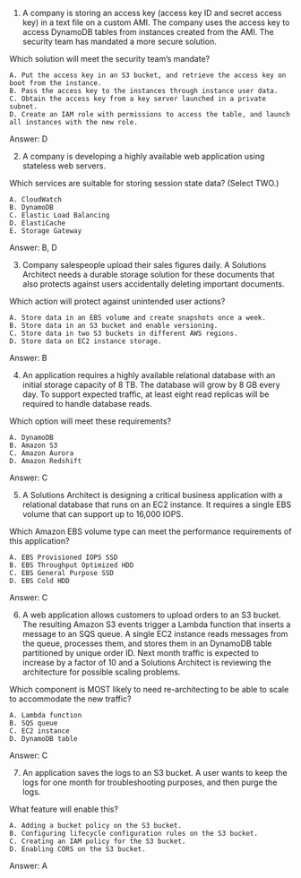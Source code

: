 1) A company is storing an access key (access key ID and secret access key) in a text file on a custom AMI. The company 
uses the access key to access DynamoDB tables from instances created from the AMI. The security team has mandated a more 
secure solution.

Which solution will meet the security team’s mandate?

    A. Put the access key in an S3 bucket, and retrieve the access key on boot from the instance.
    B. Pass the access key to the instances through instance user data.
    C. Obtain the access key from a key server launched in a private subnet.
    D. Create an IAM role with permissions to access the table, and launch all instances with the new role.
    
Answer: D

2) A company is developing a highly available web application using stateless web servers. 

Which services are suitable for storing session state data? (Select TWO.)

    A. CloudWatch
    B. DynamoDB
    C. Elastic Load Balancing
    D. ElastiCache
    E. Storage Gateway
    
Answer: B, D

3) Company salespeople upload their sales figures daily. A Solutions Architect needs a durable storage solution for 
these documents that also protects against users accidentally deleting important documents.

Which action will protect against unintended user actions?

    A. Store data in an EBS volume and create snapshots once a week.
    B. Store data in an S3 bucket and enable versioning.
    C. Store data in two S3 buckets in different AWS regions.
    D. Store data on EC2 instance storage.
    
Answer: B


4) An application requires a highly available relational database with an initial storage capacity of 8 TB. The 
database will grow by 8 GB every day. To support expected traffic, at least eight read replicas will be required to 
handle database reads.

Which option will meet these requirements?
    
    A. DynamoDB
    B. Amazon S3
    C. Amazon Aurora
    D. Amazon Redshift
    
Answer: C
 
5) A Solutions Architect is designing a critical business application with a relational database that runs on an EC2 
instance. It requires a single EBS volume that can support up to 16,000 IOPS.

Which Amazon EBS volume type can meet the performance requirements of this application?

    A. EBS Provisioned IOPS SSD
    B. EBS Throughput Optimized HDD
    C. EBS General Purpose SSD
    D. EBS Cold HDD
    
Answer: C


6) A web application allows customers to upload orders to an S3 bucket. The resulting Amazon S3 events trigger a Lambda 
function that inserts a message to an SQS queue. A single EC2 instance reads messages from the queue, processes them, 
and stores them in an DynamoDB table partitioned by unique order ID. Next month traffic is expected to increase by a 
factor of 10 and a Solutions Architect is reviewing the architecture for possible scaling problems.

Which component is MOST likely to need re-architecting to be able to scale to accommodate the new traffic?

    A. Lambda function
    B. SQS queue
    C. EC2 instance
    D. DynamoDB table
    
Answer: C

7) An application saves the logs to an S3 bucket. A user wants to keep the logs for one month for troubleshooting 
purposes, and then purge the logs.

What feature will enable this?

    A. Adding a bucket policy on the S3 bucket.
    B. Configuring lifecycle configuration rules on the S3 bucket.
    C. Creating an IAM policy for the S3 bucket.
    D. Enabling CORS on the S3 bucket.

Answer: A

